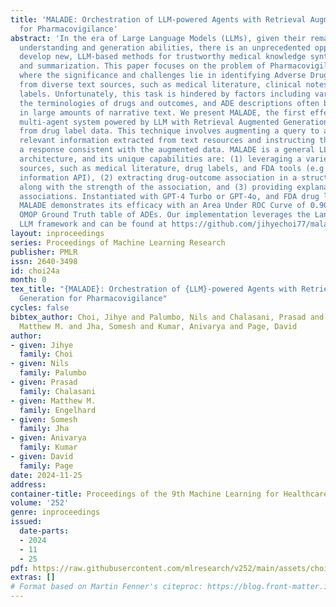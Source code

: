 ```yaml
---
title: 'MALADE: Orchestration of LLM-powered Agents with Retrieval Augmented Generation
  for Pharmacovigilance'
abstract: 'In the era of Large Language Models (LLMs), given their remarkable text
  understanding and generation abilities, there is an unprecedented opportunity to
  develop new, LLM-based methods for trustworthy medical knowledge synthesis, extraction,
  and summarization. This paper focuses on the problem of Pharmacovigilance (PhV),
  where the significance and challenges lie in identifying Adverse Drug Events (ADEs)
  from diverse text sources, such as medical literature, clinical notes, and drug
  labels. Unfortunately, this task is hindered by factors including variations in
  the terminologies of drugs and outcomes, and ADE descriptions often being buried
  in large amounts of narrative text. We present MALADE, the first effective collaborative
  multi-agent system powered by LLM with Retrieval Augmented Generation for ADE extraction
  from drug label data. This technique involves augmenting a query to an LLM with
  relevant information extracted from text resources and instructing the LLM to compose
  a response consistent with the augmented data. MALADE is a general LLM-agnostic
  architecture, and its unique capabilities are: (1) leveraging a variety of external
  sources, such as medical literature, drug labels, and FDA tools (e.g., OpenFDA drug
  information API), (2) extracting drug-outcome association in a structured format
  along with the strength of the association, and (3) providing explanations for established
  associations. Instantiated with GPT-4 Turbo or GPT-4o, and FDA drug label data,
  MALADE demonstrates its efficacy with an Area Under ROC Curve of 0.90 against the
  OMOP Ground Truth table of ADEs. Our implementation leverages the Langroid multi-agent
  LLM framework and can be found at https://github.com/jihyechoi77/malade.'
layout: inproceedings
series: Proceedings of Machine Learning Research
publisher: PMLR
issn: 2640-3498
id: choi24a
month: 0
tex_title: "{MALADE}: Orchestration of {LLM}-powered Agents with Retrieval Augmented
  Generation for Pharmacovigilance"
cycles: false
bibtex_author: Choi, Jihye and Palumbo, Nils and Chalasani, Prasad and Engelhard,
  Matthew M. and Jha, Somesh and Kumar, Anivarya and Page, David
author:
- given: Jihye
  family: Choi
- given: Nils
  family: Palumbo
- given: Prasad
  family: Chalasani
- given: Matthew M.
  family: Engelhard
- given: Somesh
  family: Jha
- given: Anivarya
  family: Kumar
- given: David
  family: Page
date: 2024-11-25
address:
container-title: Proceedings of the 9th Machine Learning for Healthcare Conference
volume: '252'
genre: inproceedings
issued:
  date-parts:
  - 2024
  - 11
  - 25
pdf: https://raw.githubusercontent.com/mlresearch/v252/main/assets/choi24a/choi24a.pdf
extras: []
# Format based on Martin Fenner's citeproc: https://blog.front-matter.io/posts/citeproc-yaml-for-bibliographies/
---
```

